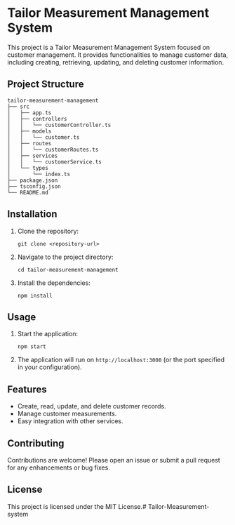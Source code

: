 # Tailor Measurement Management System

This project is a Tailor Measurement Management System focused on customer management. It provides functionalities to manage customer data, including creating, retrieving, updating, and deleting customer information.

## Project Structure

```
tailor-measurement-management
├── src
│   ├── app.ts
│   ├── controllers
│   │   └── customerController.ts
│   ├── models
│   │   └── customer.ts
│   ├── routes
│   │   └── customerRoutes.ts
│   ├── services
│   │   └── customerService.ts
│   └── types
│       └── index.ts
├── package.json
├── tsconfig.json
└── README.md
```

## Installation

1. Clone the repository:
   ```
   git clone <repository-url>
   ```
2. Navigate to the project directory:
   ```
   cd tailor-measurement-management
   ```
3. Install the dependencies:
   ```
   npm install
   ```

## Usage

1. Start the application:
   ```
   npm start
   ```
2. The application will run on `http://localhost:3000` (or the port specified in your configuration).

## Features

- Create, read, update, and delete customer records.
- Manage customer measurements.
- Easy integration with other services.

## Contributing

Contributions are welcome! Please open an issue or submit a pull request for any enhancements or bug fixes.

## License

This project is licensed under the MIT License.# Tailor-Measurement-system

